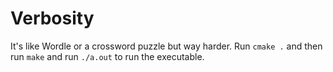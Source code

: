 # Verbosity
It's like Wordle or a crossword puzzle but way harder.
Run `cmake .` and then run `make` and run `./a.out` to run the executable.
